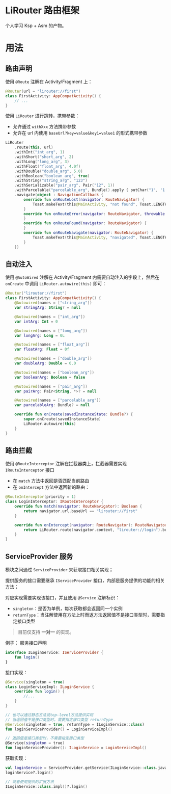 # LiRouter 路由框架
个人学习 Ksp + Asm 的产物。

# 用法
## 路由声明
使用 `@Route` 注解在 Activity/Fragment 上：
```kotlin
@Router(url = "lirouter://first")
class FirstActivity: AppCompatActivity() {
    // ...
}
```

使用 `LiRouter` 进行跳转，携带参数：
- 允许通过 `withXxx` 方法携带参数
- 允许在 url 内使用 `baseUrl?key=value&key1=value1` 的形式携带参数
```kotlin
LiRouter
    .route(this, url)
    .withInt("int_arg", 1)
    .withShort("short_arg", 2)
    .withLong("long_arg", 3)
    .withFloat("float_arg", 4.0f)
    .withDouble("double_arg", 5.0)
    .withBoolean("boolean_arg", true)
    .withString("string_arg", "123")
    .withSerializable("pair_arg", Pair("12", 1))
    .withParcelable("parcelable_arg", Bundle().apply { putChar("1", '1') })
    .navigate(object : NavigationCallback {
        override fun onRouteLost(navigator: RouteNavigator) {
            Toast.makeText(this@MainActivity, "not found", Toast.LENGTH_SHORT).show()
        }
        override fun onRouteError(navigator: RouteNavigator, throwable: Throwable) {
        }
        override fun onRouteFound(navigator: RouteNavigator) {
        }
        override fun onRouteNavigate(navigator: RouteNavigator) {
            Toast.makeText(this@MainActivity, "navigated", Toast.LENGTH_SHORT).show()
        }
    })
```

## 自动注入
使用 `@AutoWired` 注解在 Activity/Fragment 内需要自动注入的字段上，然后在 `onCreate` 中调用 `LiRouter.autowire(this)` 即可：
```kotlin
@Router("lirouter://first")
class FirstActivity: AppCompatActivity() {
    @Autowired(names = ["string_arg"])
    var stringArg: String? = null

    @Autowired(names = ["int_arg"])
    var intArg: Int = 0

    @Autowired(names = ["long_arg"])
    var longArg: Long = 0L

    @Autowired(names = ["float_arg"])
    var floatArg: Float = 0f

    @Autowired(names = ["double_arg"])
    var doubleArg: Double = 0.0

    @Autowired(names = ["boolean_arg"])
    var booleanArg: Boolean = false

    @Autowired(names = ["pair_arg"])
    var pairArg: Pair<String, *>? = null

    @Autowired(names = ["parcelable_arg"])
    var parcelableArg: Bundle? = null

    override fun onCreate(savedInstanceState: Bundle?) {
        super.onCreate(savedInstanceState)
        LiRouter.autowire(this)
    }
}
```

## 路由拦截
使用 `@RouteInterceptor` 注解在拦截器类上，拦截器需要实现 `IRouteInterceptor` 接口
- 在 `match` 方法中返回是否匹配当前路由
- 在 `onIntercept` 方法中返回新的路由：

```kotlin
@RouteInterceptor(priority = 1)
class LoginInterceptor: IRouteInterceptor {
    override fun match(navigator: RouteNavigator): Boolean {
        return navigator.url.baseUrl == "lirouter://first"
    }

    override fun onIntercept(navigator: RouteNavigator): RouteNavigator {
        return LiRouter.route(navigator.context, "lirouter://login").build()
    }
}
```


## ServiceProvider 服务
模块之间通过 `ServiceProvider` 来获取接口相关实现；

提供服务的接口需要继承 `IServiceProvider` 接口，内部是服务提供的功能的相关方法；

对应实现需要实现该接口，并且使用 `@Service` 注解标识：
- `singleton`：是否为单例，每次获取都会返回同一个实例
- `returnType`：当注解使用在方法上时而返方法返回值不是接口类型时，需要指定接口类型

> 目前仅支持 **一对一** 的实现。

例子：
服务接口声明
```kotlin
interface ILoginService: IServiceProvider {
    fun login()
}
```

接口实现：
```kotlin
@Service(singleton = true)
class LoginServiceImpl: ILoginService {
    override fun login() {
        //...
    }
}

// 也可以通过静态方法或top-level方法提供实现
// 当返回值不是接口类型时，需要指定接口类型 returnType
@Service(singleton = true, returnType = ILoginService::class)
fun loginServiceProvider() = LoginServiceImpl() 

// 返回值是接口类型时，不需要指定接口类型
@Service(singleton = true)
fun loginServiceProvider(): ILoginService = LoginServiceImpl() 
```

获取实现：
```kotlin
val loginService = ServiceProvider.getService(ILoginService::class.java)
loginService?.login()

// 或者使用提供的扩展方法
ILoginService::class.impl()?.login()
```